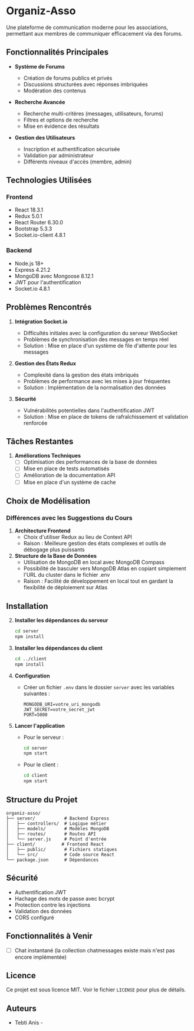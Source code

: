 # Organiz-Asso

Une plateforme de communication moderne pour les associations, permettant aux membres de communiquer efficacement via des forums.

## Fonctionnalités Principales

- **Système de Forums**
  - Création de forums publics et privés
  - Discussions structurées avec réponses imbriquées
  - Modération des contenus


- **Recherche Avancée**
  - Recherche multi-critères (messages, utilisateurs, forums)
  - Filtres et options de recherche
  - Mise en évidence des résultats

- **Gestion des Utilisateurs**
  - Inscription et authentification sécurisée
  - Validation par administrateur
  - Différents niveaux d'accès (membre, admin)

## Technologies Utilisées

### Frontend
- React 18.3.1
- Redux 5.0.1
- React Router 6.30.0
- Bootstrap 5.3.3
- Socket.io-client 4.8.1

### Backend
- Node.js 18+
- Express 4.21.2
- MongoDB avec Mongoose 8.12.1
- JWT pour l'authentification
- Socket.io 4.8.1


## Problèmes Rencontrés

1. **Intégration Socket.io**
   - Difficultés initiales avec la configuration du serveur WebSocket
   - Problèmes de synchronisation des messages en temps réel
   - Solution : Mise en place d'un système de file d'attente pour les messages

2. **Gestion des États Redux**
   - Complexité dans la gestion des états imbriqués
   - Problèmes de performance avec les mises à jour fréquentes
   - Solution : Implémentation de la normalisation des données

3. **Sécurité**
   - Vulnérabilités potentielles dans l'authentification JWT
   - Solution : Mise en place de tokens de rafraîchissement et validation renforcée

## Tâches Restantes


1. **Améliorations Techniques**
   - [ ] Optimisation des performances de la base de données
   - [ ] Mise en place de tests automatisés
   - [ ] Amélioration de la documentation API
   - [ ] Mise en place d'un système de cache

## Choix de Modélisation

### Différences avec les Suggestions du Cours

1. **Architecture Frontend**
   - Choix d'utiliser Redux au lieu de Context API
   - Raison : Meilleure gestion des états complexes et outils de débogage plus puissants
2. **Structure de la Base de Données**
   - Utilisation de MongoDB en local avec MongoDB Compass
   - Possibilité de basculer vers MongoDB Atlas en copiant simplement l'URL du cluster dans le fichier .env
   - Raison : Facilité de développement en local tout en gardant la flexibilité de déploiement sur Atlas

## Installation


2. **Installer les dépendances du serveur**
   ```bash
   cd server
   npm install
   ```

3. **Installer les dépendances du client**
   ```bash
   cd ../client
   npm install
   ```

4. **Configuration**
   - Créer un fichier `.env` dans le dossier `server` avec les variables suivantes :
     ```
     MONGODB_URI=votre_uri_mongodb
     JWT_SECRET=votre_secret_jwt
     PORT=5000
     ```

5. **Lancer l'application**
   - Pour le serveur :
     ```bash
     cd server
     npm start
     ```
   - Pour le client :
     ```bash
     cd client
     npm start
     ```

## Structure du Projet

```
organiz-asso/
├── server/           # Backend Express
│   ├── controllers/  # Logique métier
│   ├── models/       # Modèles MongoDB
│   ├── routes/       # Routes API
│   └── server.js     # Point d'entrée
├── client/          # Frontend React
│   ├── public/       # Fichiers statiques
│   └── src/          # Code source React
└── package.json      # Dépendances
```

## Sécurité

- Authentification JWT
- Hachage des mots de passe avec bcrypt
- Protection contre les injections
- Validation des données
- CORS configuré

## Fonctionnalités à Venir

- [ ] Chat instantané (la collection chatmessages existe mais n'est pas encore implémentée)

## Licence

Ce projet est sous licence MIT. Voir le fichier `LICENSE` pour plus de détails.

## Auteurs

- Tebti Anis - 

